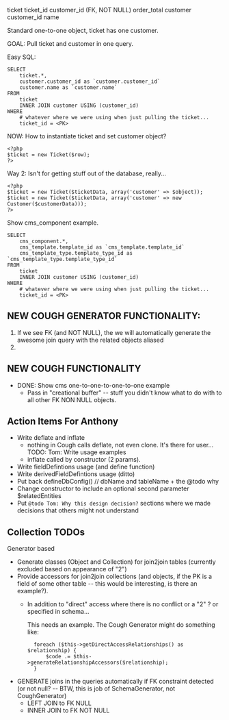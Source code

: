 ticket
	ticket_id
	customer_id (FK, NOT NULL)
	order_total
customer
	customer_id
	name


Standard one-to-one object, ticket has one customer.

GOAL: Pull ticket and customer in one query.

Easy SQL:

	SELECT
		ticket.*,
		customer.customer_id as `customer.customer_id`
		customer.name as `customer.name`
	FROM
		ticket
		INNER JOIN customer USING (customer_id)
	WHERE
		# whatever where we were using when just pulling the ticket...
		ticket_id = <PK>


NOW: How to instantiate ticket and set customer object?

	<?php
	$ticket = new Ticket($row);
	?>

Way 2: Isn't for getting stuff out of the database, really...

	<?php
	$ticket = new Ticket($ticketData, array('customer' => $object));
	$ticket = new Ticket($ticketData, array('customer' => new Customer($customerData)));
	?>


Show cms_component example.


	SELECT
		cms_component.*,
		cms_template.template_id as `cms_template.template_id`
		cms_template_type.template_type_id as `cms_template_type.template_type_id`
	FROM
		ticket
		INNER JOIN customer USING (customer_id)
	WHERE
		# whatever where we were using when just pulling the ticket...
		ticket_id = <PK>
	






NEW COUGH GENERATOR FUNCTIONALITY:
----------------------------------

1. If we see FK (and NOT NULL), the we will automatically generate the awesome join query with the related objects aliased
2. 

NEW COUGH FUNCTIONALITY
-----------------------

* DONE: Show cms one-to-one-to-one-to-one example
	* Pass in "creational buffer" -- stuff you didn't know what to do with to all other FK NON NULL objects.

Action Items For Anthony
------------------------

* Write deflate and inflate
	* nothing in Cough calls deflate, not even clone. It's there for user... TODO: Tom: Write usage examples
	* inflate called by constructor (2 params).
* Write fieldDefintions usage (and define function)
* Write derivedFieldDefintions usage (ditto)
* Put back defineDbConfig() // dbName and tableName + the @todo why
* Change constructor to include an optional second parameter $relatedEntities
* Put `@todo Tom: Why this design decision?` sections where we made decisions that others might not understand

Collection TODOs
----------------

Generator based

* Generate classes (Object and Collection) for join2join tables (currently excluded based on appearance of "2")
* Provide accessors for join2join collections (and objects, if the PK is a field of some other table -- this would be interesting, is there an example?).
	* In addition to "direct" access where there is no conflict or a "2" ? or specified in schema...
		
		This needs an example. The Cough Generator might do something like:
		
			foreach ($this->getDirectAccessRelationships() as $relationship) {
				$code .= $this->generateRelationshipAccessors($relationship);
			}
* GENERATE joins in the queries automatically if FK constraint detected (or  not null? -- BTW, this is job of SchemaGenerator, not CoughGenerator)
	* LEFT JOIN to FK NULL
	* INNER JOIN to FK NOT NULL



